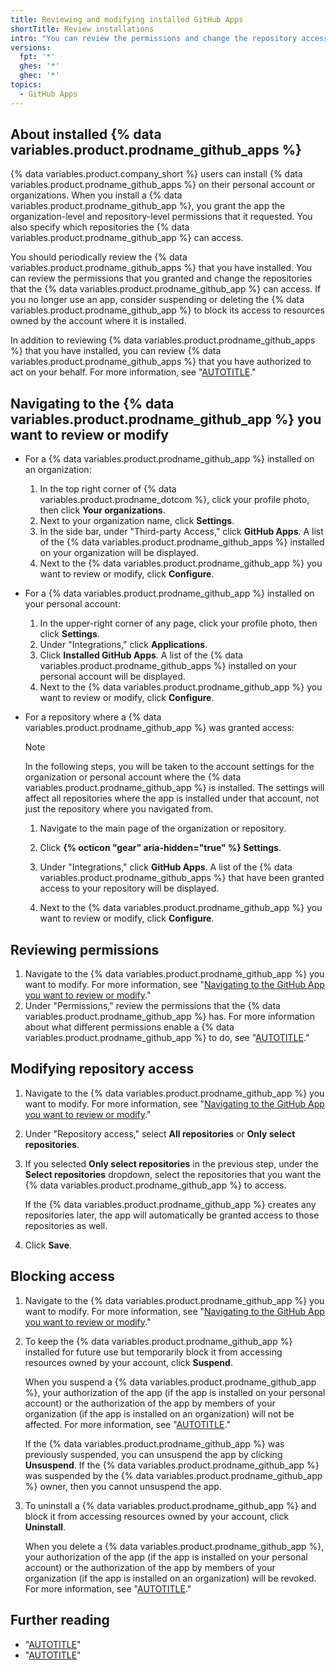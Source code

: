 ```yaml
---
title: Reviewing and modifying installed GitHub Apps
shortTitle: Review installations
intro: "You can review the permissions and change the repository access for {% data variables.product.prodname_github_apps %} that you have installed. You can also temporarily or permanently prevent a {% data variables.product.prodname_github_app %} from accessing resources owned by your account or organization."
versions:
  fpt: '*'
  ghes: '*'
  ghec: '*'
topics:
  - GitHub Apps
---
```


## About installed {% data variables.product.prodname_github_apps %}

{% data variables.product.company_short %} users can install {% data variables.product.prodname_github_apps %} on their personal account or organizations. When you install a {% data variables.product.prodname_github_app %}, you grant the app the organization-level and repository-level permissions that it requested. You also specify which repositories the {% data variables.product.prodname_github_app %} can access.

You should periodically review the {% data variables.product.prodname_github_apps %} that you have installed. You can review the permissions that you granted and change the repositories that the {% data variables.product.prodname_github_app %} can access. If you no longer use an app, consider suspending or deleting the {% data variables.product.prodname_github_app %} to block its access to resources owned by the account where it is installed.

In addition to reviewing {% data variables.product.prodname_github_apps %} that you have installed, you can review {% data variables.product.prodname_github_apps %} that you have authorized to act on your behalf. For more information, see "[AUTOTITLE](/apps/using-github-apps/reviewing-and-revoking-authorization-of-github-apps)."

## Navigating to the {% data variables.product.prodname_github_app %} you want to review or modify

* For a {% data variables.product.prodname_github_app %} installed on an organization:
   1. In the top right corner of {% data variables.product.prodname_dotcom %}, click your profile photo, then click **Your organizations**.
   1. Next to your organization name, click **Settings**.
   1. In the side bar, under "Third-party Access," click **GitHub Apps**. A list of the {% data variables.product.prodname_github_apps %} installed on your organization will be displayed.
   1. Next to the {% data variables.product.prodname_github_app %} you want to review or modify, click **Configure**.

* For a {% data variables.product.prodname_github_app %} installed on your personal account:
   1. In the upper-right corner of any page, click your profile photo, then click **Settings**.
   1. Under "Integrations," click **Applications**.
   1. Click **Installed GitHub Apps**. A list of the {% data variables.product.prodname_github_apps %} installed on your personal account will be displayed.
   1. Next to the {% data variables.product.prodname_github_app %} you want to review or modify, click **Configure**.

* For a repository where a {% data variables.product.prodname_github_app %} was granted access:

   > [!NOTE]
   > In the following steps, you will be taken to the account settings for the organization or personal account where the {% data variables.product.prodname_github_app %} is installed. The settings will affect all repositories where the app is installed under that account, not just the repository where you navigated from.

   1. Navigate to the main page of the organization or repository.
   1. Click **{% octicon "gear" aria-hidden="true" %} Settings**.
   1. Under "Integrations," click **GitHub Apps**. A list of the {% data variables.product.prodname_github_apps %} that have been granted access to your repository will be displayed.

   1. Next to the {% data variables.product.prodname_github_app %} you want to review or modify, click **Configure**.

## Reviewing permissions

1. Navigate to the {% data variables.product.prodname_github_app %} you want to modify. For more information, see "[Navigating to the GitHub App you want to review or modify](#navigating-to-the-github-app-you-want-to-review-or-modify)."
1. Under "Permissions," review the permissions that the {% data variables.product.prodname_github_app %} has. For more information about what different permissions enable a {% data variables.product.prodname_github_app %} to do, see "[AUTOTITLE](/apps/creating-github-apps/setting-up-a-github-app/choosing-permissions-for-a-github-app)."

## Modifying repository access

1. Navigate to the {% data variables.product.prodname_github_app %} you want to modify. For more information, see "[Navigating to the GitHub App you want to review or modify](#navigating-to-the-github-app-you-want-to-review-or-modify)."
1. Under "Repository access," select **All repositories** or **Only select repositories**.
1. If you selected **Only select repositories** in the previous step, under the **Select repositories** dropdown, select the repositories that you want the {% data variables.product.prodname_github_app %} to access.

   If the {% data variables.product.prodname_github_app %} creates any repositories later, the app will automatically be granted access to those repositories as well.
1. Click **Save**.

## Blocking access

1. Navigate to the {% data variables.product.prodname_github_app %} you want to modify. For more information, see "[Navigating to the GitHub App you want to review or modify](#navigating-to-the-github-app-you-want-to-review-or-modify)."
1. To keep the {% data variables.product.prodname_github_app %} installed for future use but temporarily block it from accessing resources owned by your account, click **Suspend**.

   When you suspend a {% data variables.product.prodname_github_app %}, your authorization of the app (if the app is installed on your personal account) or the authorization of the app by members of your organization (if the app is installed on an organization) will not be affected. For more information, see "[AUTOTITLE](/apps/using-github-apps/authorizing-github-apps)."

   If the {% data variables.product.prodname_github_app %} was previously suspended, you can unsuspend the app by clicking **Unsuspend**. If the {% data variables.product.prodname_github_app %} was suspended by the {% data variables.product.prodname_github_app %} owner, then you cannot unsuspend the app.
1. To uninstall a {% data variables.product.prodname_github_app %} and block it from accessing resources owned by your account, click **Uninstall**.

   When you delete a {% data variables.product.prodname_github_app %}, your authorization of the app (if the app is installed on your personal account) or the authorization of the app by members of your organization (if the app is installed on an organization) will be revoked. For more information, see "[AUTOTITLE](/apps/using-github-apps/authorizing-github-apps)."

## Further reading

* "[AUTOTITLE](/apps/using-github-apps/reviewing-and-revoking-authorization-of-github-apps)"
* "[AUTOTITLE](/apps/using-github-apps/internal-github-apps)"

